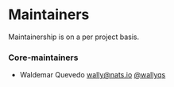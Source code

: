 # Maintainers

Maintainership is on a per project basis.

### Core-maintainers
   - Waldemar Quevedo <wally@nats.io> [@wallyqs](https://github.com/wallyqs)
